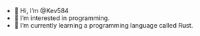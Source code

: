 - 👋 Hi, I’m @Kev584
- 👀 I’m interested in programming.
- 🌱 I’m currently learning a programming language called Rust.

<!---
Kev584/Kev584 is a ✨ special ✨ repository because its `README.md` (this file) appears on your GitHub profile.
You can click the Preview link to take a look at your changes.
--->
